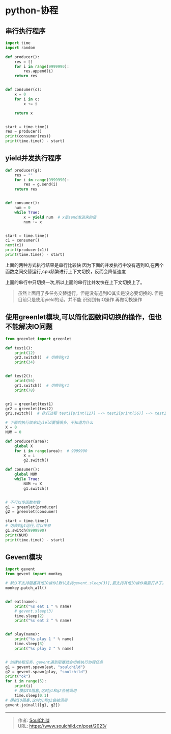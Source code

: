 # python-协程

<!--more-->
## 串行执行程序
```python
import time
import random

def producer():
    res = []
    for i in range(9999990):
        res.append(i)
    return res


def consumer(c):
    x = 0
    for i in c:
        x += i

    return x


start = time.time()
res = producer()
print(consumer(res))
print(time.time() - start)
```
## yield并发执行程序
```python
def producer(g):
    res = ""
    for i in range(9999990):
        res = g.send(i)
    return res


def consumer():
    num = 0
    while True:
        x = yield num  # x是send发送来的值
        num += x


start = time.time()
c1 = consumer()
next(c1)
print(producer(c1))
print(time.time() - start)
```


上面的两种方式执行结果是串行比较快
因为下面的并发执行中没有遇到IO,在两个函数之间交替运行,cpu频繁进行上下文切换，反而会降低速度

上面的串行中只切换一次,所以上面的串行比并发快在上下文切换上了。



>虽然上面用了多任务交替运行，但是没有遇到IO其实是没必要切换的.
>但是目前只是使用yield的话，并不能 识别到有IO操作 再做切换操作


## 使用greenlet模块,可以简化函数间切换的操作，但也不能解决IO问题
```python
from greenlet import greenlet

def test1():
    print(12)
    gr2.switch()  # 切换到gr2 
    print(34)


def test2():
    print(56)
    gr1.switch()  # 切换到gr1
    print(78)


gr1 = greenlet(test1)
gr2 = greenlet(test2)
gr1.switch()  # 执行过程 test1[print(12)] --> test2[print(56)] --> test1[print(34)] 程序结束

# 下面的执行效率比yield要慢很多，不知道为什么
X = 0
NUM = 0

def producer(area):
    global X
    for i in range(area):  # 9999990
        X = i
        g2.switch()

def consumer():
    global NUM
    while True:
        NUM += X
        g1.switch()


# 不可以传函数参数
g1 = greenlet(producer)
g2 = greenlet(consumer)

start = time.time()
# 切换到g1运行,可以传参
g1.switch(9999990)
print(NUM)
print(time.time() - start)
```

## Gevent模块
```python
import gevent
from gevent import monkey

# 默认不支持阻塞其他IO操作[默认支持gevent.sleep(3)],要支持其他IO操作需要打补丁。
monkey.patch_all()


def eat(name):
    print("%s eat 1 " % name)
    # gevent.sleep(3)
    time.sleep(2)
    print("%s eat 2 " % name)


def play(name):
    print("%s play 1 " % name)
    time.sleep(3)
    print("%s play 2 " % name)


# 创建协程任务，gevent遇到阻塞就会切换执行协程任务
g1 = gevent.spawn(eat, "soulchild")
g2 = gevent.spawn(play, "soulchild")
print("ok")
for i in range(5):
    print(i)
    # 模拟IO阻塞,这时g1和g2会被调用
    time.sleep(0.1)
# 模拟IO阻塞,这时g1和g2会被调用
gevent.joinall([g1, g2])

```


---

> 作者: [SoulChild](https://www.soulchild.cn)  
> URL: https://www.soulchild.cn/post/2023/  


